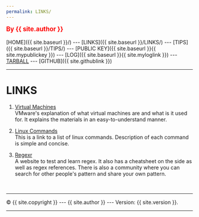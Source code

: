 ```yaml
---
permalink: LINKS/
---
```

<span style="color:red; font-weight:bold; font-size:larger;">By {{ site.author }}</span>
<br><br>
[HOME]({{ site.baseurl }}/) ---
[LINKS]({{ site.baseurl }}/LINKS/) ---
[TIPS]({{ site.baseurl }}/TIPS/) ---
[PUBLIC KEY]({{ site.baseurl }}{{ site.mypublickey }}) ---
[LOG]({{ site.baseurl }}{{ site.myloglink }}) ---
[TARBALL](SandBox/cbkadal.tar.xz) ---
[GITHUB]({{ site.githublink }})
<br>
<hr>

# LINKS

1. [Virtual Machines](https://www.vmware.com/topics/glossary/content/virtual-machine.html)<br>
VMware's explanation of what virtual machines are and what is it used for. It explains the materials in an easy-to-understand manner.

2. [Linux Commands](https://www.pcwdld.com/linux-commands-cheat-sheet#wbounce-modal)<br>
This is a link to a list of linux commands. Description of each command is simple and concise.

3. [Regexr](https://regexr.com/)<br>
A website to test and learn regex. It also has a cheatsheet on the side as well as regex references. There is also a community where you can search for other people's pattern and share your own pattern.

<br>
<hr>
&copy; {{ site.copyright }} --- {{ site.author }} --- Version: {{ site.version }}.
<hr>
<br>
